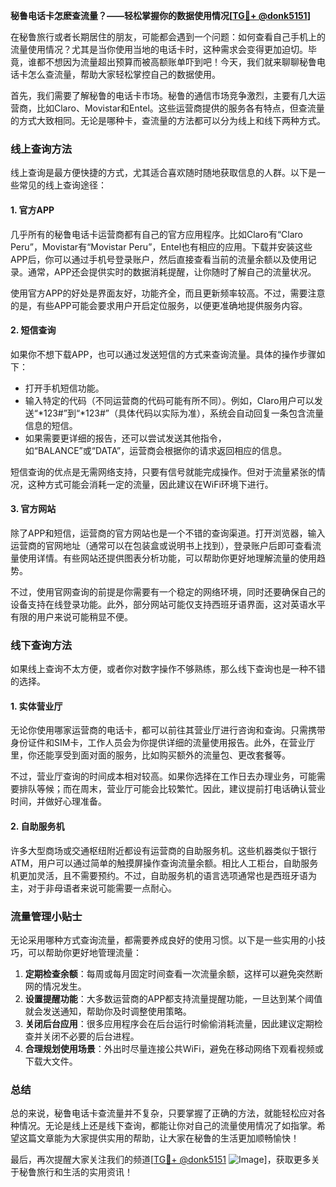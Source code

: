 **秘鲁电话卡怎麽查流量？——轻松掌握你的数据使用情况[[TG💪+ @donk5151](https://t.me/s/donk5151)]**

在秘鲁旅行或者长期居住的朋友，可能都会遇到一个问题：如何查看自己手机上的流量使用情况？尤其是当你使用当地的电话卡时，这种需求会变得更加迫切。毕竟，谁都不想因为流量超出预算而被高额账单吓到吧！今天，我们就来聊聊秘鲁电话卡怎么查流量，帮助大家轻松掌控自己的数据使用。

首先，我们需要了解秘鲁的电话卡市场。秘鲁的通信市场竞争激烈，主要有几大运营商，比如Claro、Movistar和Entel。这些运营商提供的服务各有特点，但查流量的方式大致相同。无论是哪种卡，查流量的方法都可以分为线上和线下两种方式。

### **线上查询方法**
线上查询是最方便快捷的方式，尤其适合喜欢随时随地获取信息的人群。以下是一些常见的线上查询途径：

#### **1. 官方APP**
几乎所有的秘鲁电话卡运营商都有自己的官方应用程序。比如Claro有“Claro Peru”，Movistar有“Movistar Peru”，Entel也有相应的应用。下载并安装这些APP后，你可以通过手机号登录账户，然后直接查看当前的流量余额以及使用记录。通常，APP还会提供实时的数据消耗提醒，让你随时了解自己的流量状况。

使用官方APP的好处是界面友好，功能齐全，而且更新频率较高。不过，需要注意的是，有些APP可能会要求用户开启定位服务，以便更准确地提供服务内容。

#### **2. 短信查询**
如果你不想下载APP，也可以通过发送短信的方式来查询流量。具体的操作步骤如下：
- 打开手机短信功能。
- 输入特定的代码（不同运营商的代码可能有所不同）。例如，Claro用户可以发送“*123#”到“*123#”（具体代码以实际为准），系统会自动回复一条包含流量信息的短信。
- 如果需要更详细的报告，还可以尝试发送其他指令，如“BALANCE”或“DATA”，运营商会根据你的请求返回相应的信息。

短信查询的优点是无需网络支持，只要有信号就能完成操作。但对于流量紧张的情况，这种方式可能会消耗一定的流量，因此建议在WiFi环境下进行。

#### **3. 官方网站**
除了APP和短信，运营商的官方网站也是一个不错的查询渠道。打开浏览器，输入运营商的官网地址（通常可以在包装盒或说明书上找到），登录账户后即可查看流量使用详情。有些网站还提供图表分析功能，可以帮助你更好地理解流量的使用趋势。

不过，使用官网查询的前提是你需要有一个稳定的网络环境，同时还要确保自己的设备支持在线登录功能。此外，部分网站可能仅支持西班牙语界面，这对英语水平有限的用户来说可能稍显不便。

### **线下查询方法**
如果线上查询不太方便，或者你对数字操作不够熟练，那么线下查询也是一种不错的选择。

#### **1. 实体营业厅**
无论你使用哪家运营商的电话卡，都可以前往其营业厅进行咨询和查询。只需携带身份证件和SIM卡，工作人员会为你提供详细的流量使用报告。此外，在营业厅里，你还能享受到面对面的服务，比如购买额外的流量包、更改套餐等。

不过，营业厅查询的时间成本相对较高。如果你选择在工作日去办理业务，可能需要排队等候；而在周末，营业厅可能会比较繁忙。因此，建议提前打电话确认营业时间，并做好心理准备。

#### **2. 自助服务机**
许多大型商场或交通枢纽附近都设有运营商的自助服务机。这些机器类似于银行ATM，用户可以通过简单的触摸屏操作查询流量余额。相比人工柜台，自助服务机更加灵活，且不需要预约。不过，自助服务机的语言选项通常也是西班牙语为主，对于非母语者来说可能需要一点耐心。

### **流量管理小贴士**
无论采用哪种方式查询流量，都需要养成良好的使用习惯。以下是一些实用的小技巧，可以帮助你更好地管理流量：

1. **定期检查余额**：每周或每月固定时间查看一次流量余额，这样可以避免突然断网的情况发生。
2. **设置提醒功能**：大多数运营商的APP都支持流量提醒功能，一旦达到某个阈值就会发送通知，帮助你及时调整使用策略。
3. **关闭后台应用**：很多应用程序会在后台运行时偷偷消耗流量，因此建议定期检查并关闭不必要的后台进程。
4. **合理规划使用场景**：外出时尽量连接公共WiFi，避免在移动网络下观看视频或下载大文件。

### **总结**
总的来说，秘鲁电话卡查流量并不复杂，只要掌握了正确的方法，就能轻松应对各种情况。无论是线上还是线下查询，都能让你对自己的流量使用情况了如指掌。希望这篇文章能为大家提供实用的帮助，让大家在秘鲁的生活更加顺畅愉快！

最后，再次提醒大家关注我们的频道[[TG💪+ @donk5151](https://t.me/s/donk5151) ![Image](https://i.postimg.cc/rwNCRYN7/Snipaste-2025-04-30-17-27-05.png)]，获取更多关于秘鲁旅行和生活的实用资讯！